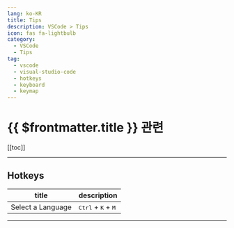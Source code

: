 ```yaml
---
lang: ko-KR
title: Tips
description: VSCode > Tips
icon: fas fa-lightbulb
category:
  - VSCode 
  - Tips
tag: 
  - vscode
  - visual-studio-code
  - hotkeys
  - keyboard
  - keymap
---
```


# {{ $frontmatter.title }} 관련

[[toc]]

---

## Hotkeys

| title | description | 
| :---: | :--- |
| Select a Language | <kbd>Ctrl</kbd> + <kbd>K</kbd> + <kbd>M</kbd> |

---

<TagLinks />
